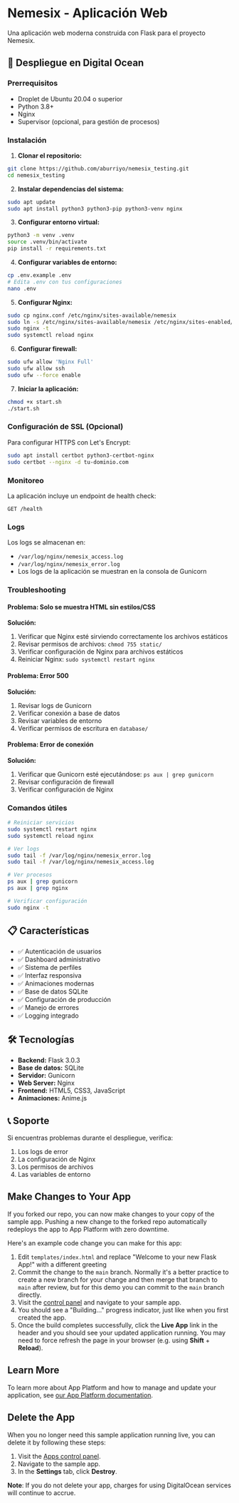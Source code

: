 # Nemesix - Aplicación Web

Una aplicación web moderna construida con Flask para el proyecto Nemesix.

## 🚀 Despliegue en Digital Ocean

### Prerrequisitos

- Droplet de Ubuntu 20.04 o superior
- Python 3.8+
- Nginx
- Supervisor (opcional, para gestión de procesos)

### Instalación

1. **Clonar el repositorio:**
```bash
git clone https://github.com/aburriyo/nemesix_testing.git
cd nemesix_testing
```

2. **Instalar dependencias del sistema:**
```bash
sudo apt update
sudo apt install python3 python3-pip python3-venv nginx
```

3. **Configurar entorno virtual:**
```bash
python3 -m venv .venv
source .venv/bin/activate
pip install -r requirements.txt
```

4. **Configurar variables de entorno:**
```bash
cp .env.example .env
# Edita .env con tus configuraciones
nano .env
```

5. **Configurar Nginx:**
```bash
sudo cp nginx.conf /etc/nginx/sites-available/nemesix
sudo ln -s /etc/nginx/sites-available/nemesix /etc/nginx/sites-enabled/
sudo nginx -t
sudo systemctl reload nginx
```

6. **Configurar firewall:**
```bash
sudo ufw allow 'Nginx Full'
sudo ufw allow ssh
sudo ufw --force enable
```

7. **Iniciar la aplicación:**
```bash
chmod +x start.sh
./start.sh
```

### Configuración de SSL (Opcional)

Para configurar HTTPS con Let's Encrypt:

```bash
sudo apt install certbot python3-certbot-nginx
sudo certbot --nginx -d tu-dominio.com
```

### Monitoreo

La aplicación incluye un endpoint de health check:
```
GET /health
```

### Logs

Los logs se almacenan en:
- `/var/log/nginx/nemesix_access.log`
- `/var/log/nginx/nemesix_error.log`
- Los logs de la aplicación se muestran en la consola de Gunicorn

### Troubleshooting

#### Problema: Solo se muestra HTML sin estilos/CSS

**Solución:**
1. Verificar que Nginx esté sirviendo correctamente los archivos estáticos
2. Revisar permisos de archivos: `chmod 755 static/`
3. Verificar configuración de Nginx para archivos estáticos
4. Reiniciar Nginx: `sudo systemctl restart nginx`

#### Problema: Error 500

**Solución:**
1. Revisar logs de Gunicorn
2. Verificar conexión a base de datos
3. Revisar variables de entorno
4. Verificar permisos de escritura en `database/`

#### Problema: Error de conexión

**Solución:**
1. Verificar que Gunicorn esté ejecutándose: `ps aux | grep gunicorn`
2. Revisar configuración de firewall
3. Verificar configuración de Nginx

### Comandos útiles

```bash
# Reiniciar servicios
sudo systemctl restart nginx
sudo systemctl reload nginx

# Ver logs
sudo tail -f /var/log/nginx/nemesix_error.log
sudo tail -f /var/log/nginx/nemesix_access.log

# Ver procesos
ps aux | grep gunicorn
ps aux | grep nginx

# Verificar configuración
sudo nginx -t
```

## 📋 Características

- ✅ Autenticación de usuarios
- ✅ Dashboard administrativo
- ✅ Sistema de perfiles
- ✅ Interfaz responsiva
- ✅ Animaciones modernas
- ✅ Base de datos SQLite
- ✅ Configuración de producción
- ✅ Manejo de errores
- ✅ Logging integrado

## 🛠️ Tecnologías

- **Backend:** Flask 3.0.3
- **Base de datos:** SQLite
- **Servidor:** Gunicorn
- **Web Server:** Nginx
- **Frontend:** HTML5, CSS3, JavaScript
- **Animaciones:** Anime.js

## 📞 Soporte

Si encuentras problemas durante el despliegue, verifica:
1. Los logs de error
2. La configuración de Nginx
3. Los permisos de archivos
4. Las variables de entorno


## Make Changes to Your App

If you forked our repo, you can now make changes to your copy of the sample app. Pushing a new change to the forked repo automatically redeploys the app to App Platform with zero downtime.

Here's an example code change you can make for this app:

1. Edit `templates/index.html` and replace "Welcome to your new Flask App!" with a different greeting
1. Commit the change to the `main` branch. Normally it's a better practice to create a new branch for your change and then merge that branch to `main` after review, but for this demo you can commit to the `main` branch directly.
1. Visit the [control panel](https://cloud.digitalocean.com/apps) and navigate to your sample app.
1. You should see a "Building..." progress indicator, just like when you first created the app.
1. Once the build completes successfully, click the **Live App** link in the header and you should see your updated application running. You may need to force refresh the page in your browser (e.g. using **Shift** + **Reload**).

## Learn More

To learn more about App Platform and how to manage and update your application, see [our App Platform documentation](https://www.digitalocean.com/docs/app-platform/).

## Delete the App

When you no longer need this sample application running live, you can delete it by following these steps:
1. Visit the [Apps control panel](https://cloud.digitalocean.com/apps).
2. Navigate to the sample app.
3. In the **Settings** tab, click **Destroy**.

**Note**: If you do not delete your app, charges for using DigitalOcean services will continue to accrue.
